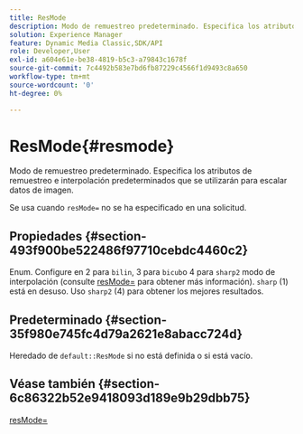 ```yaml
---
title: ResMode
description: Modo de remuestreo predeterminado. Especifica los atributos de remuestreo e interpolación predeterminados que se utilizarán para escalar datos de imagen.
solution: Experience Manager
feature: Dynamic Media Classic,SDK/API
role: Developer,User
exl-id: a604e61e-be38-4819-b5c3-a79843c1678f
source-git-commit: 7c4492b583e7bd6fb87229c4566f1d9493c8a650
workflow-type: tm+mt
source-wordcount: '0'
ht-degree: 0%

---
```


# ResMode{#resmode}

Modo de remuestreo predeterminado. Especifica los atributos de remuestreo e interpolación predeterminados que se utilizarán para escalar datos de imagen.

Se usa cuando `resMode=` no se ha especificado en una solicitud.

## Propiedades {#section-493f900be522486f97710cebdc4460c2}

Enum. Configure en 2 para `bilin`, 3 para `bicub`o 4 para `sharp2` modo de interpolación (consulte [resMode=](/help/aem-is-ir-api/is-api/http-ref/image-serving-api-ref/c-http-protocol-reference/c-command-reference/r-is-http-resmode.md) para obtener más información). `sharp` (1) está en desuso. Uso `sharp2` (4) para obtener los mejores resultados.

## Predeterminado {#section-35f980e745fc4d79a2621e8abacc724d}

Heredado de `default::ResMode` si no está definida o si está vacío.

## Véase también {#section-6c86322b52e9418093d189e9b29dbb75}

[resMode=](../../../../../is-api/image-catalog/image-serving-api-ref/c-image-catalog-reference/c-attributes-reference/r-is-cat-resmode.md#reference-609095ef568743a086f28d87c54dafa2)
